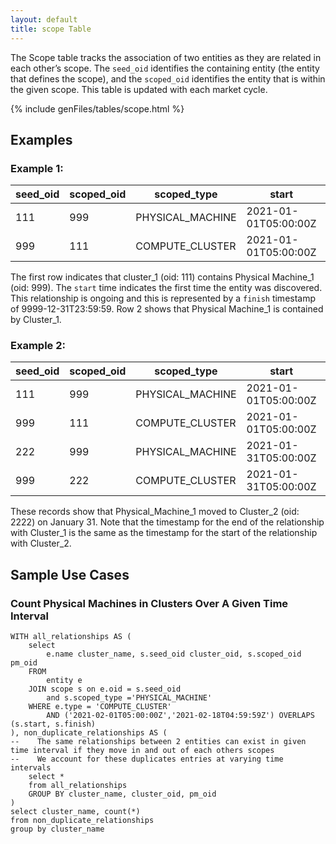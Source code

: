 ```yaml
---
layout: default
title: scope Table
---
```


The Scope table tracks the association of two entities as they are related in each other’s scope. The `seed_oid` identifies the containing entity (the entity that defines the scope), and the `scoped_oid` identifies the entity that is within the given scope. This table is updated with each market cycle.

{% include genFiles/tables/scope.html %}

## Examples

### Example 1:

| seed_oid | scoped_oid | scoped_type      | start                | finish              |
|----------|------------|------------------|----------------------|---------------------|
| 111      | 999        | PHYSICAL_MACHINE | 2021-01-01T05:00:00Z | 9999-12-31T23:59:59 |
| 999      | 111        | COMPUTE_CLUSTER  | 2021-01-01T05:00:00Z | 9999-12-31T23:59:59 |

The first row indicates that cluster_1 (oid: 111) contains Physical Machine_1 (oid: 999). The `start` time indicates the first time the
entity was discovered. This relationship is ongoing and this is represented by a `finish` timestamp of 9999-12-31T23:59:59.
Row 2 shows that Physical Machine_1 is contained by Cluster_1.

### Example 2:

| seed_oid | scoped_oid | scoped_type      | start                | finish               |
|----------|------------|------------------|----------------------|----------------------|
| 111      | 999        | PHYSICAL_MACHINE | 2021-01-01T05:00:00Z | 2021-01-31T05:00:00Z |
| 999      | 111        | COMPUTE_CLUSTER  | 2021-01-01T05:00:00Z | 2021-01-31T05:00:00Z |
| 222      | 999        | PHYSICAL_MACHINE | 2021-01-31T05:00:00Z | 9999-12-31T23:59:59  |
| 999      | 222        | COMPUTE_CLUSTER  | 2021-01-31T05:00:00Z | 9999-12-31T23:59:59  |
    
These records show that Physical_Machine_1 moved to Cluster_2 (oid: 2222) on January 31. Note that the timestamp for the end of the relationship with Cluster_1 is the same as the timestamp for the start of the relationship with Cluster_2. 

## Sample Use Cases

### Count Physical Machines in Clusters Over A Given Time Interval

    WITH all_relationships AS (
        select 
            e.name cluster_name, s.seed_oid cluster_oid, s.scoped_oid pm_oid
        FROM 
            entity e
        JOIN scope s on e.oid = s.seed_oid 
            and s.scoped_type ='PHYSICAL_MACHINE'
        WHERE e.type = 'COMPUTE_CLUSTER'
            AND ('2021-02-01T05:00:00Z','2021-02-18T04:59:59Z') OVERLAPS (s.start, s.finish) 
    ), non_duplicate_relationships AS (
    --    The same relationships between 2 entities can exist in given time interval if they move in and out of each others scopes
    --    We account for these duplicates entries at varying time intervals
        select *
        from all_relationships
        GROUP BY cluster_name, cluster_oid, pm_oid
    )
    select cluster_name, count(*)
    from non_duplicate_relationships
    group by cluster_name


